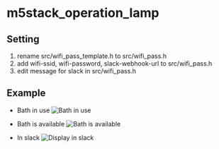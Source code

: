 # m5stack_operation_lamp

## Setting
1. rename src/wifi_pass_template.h to src/wifi_pass.h
2. add wifi-ssid, wifi-password, slack-webhook-url to src/wifi_pass.h
3. edit message for slack in src/wifi_pass.h

## Example 
- Bath in use
![Bath in use](https://github.com/takurx/m5stack_operation_lamp/raw/main/doc/bath_in_use.jpg)

- Bath is available
![Bath is available](https://github.com/takurx/m5stack_operation_lamp/raw/main/doc/bath_is_available.jpg)

- In slack
![Display in slack](https://github.com/takurx/m5stack_operation_lamp/raw/main/doc/Screenshot%20from%202021-03-21%2021-00-30.png)
